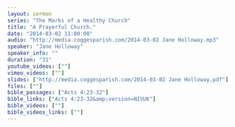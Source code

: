 ```yaml
---
layout: sermon
series: "The Marks of a Healthy Church"
title: "A Prayerful Church."
date: "2014-03-02 11:00:00"
audio: "http://media.coggesparish.com/2014-03-02 Jane Holloway.mp3"
speaker: "Jane Holloway"
speaker_info: ""
duration: "31"
youtube_videos: [""]
vimeo_videos: [""]
slides: ["http://media.coggesparish.com/2014-03-02 Jane Holloway.pdf"]
files: [""]
bible_passages: ["Acts 4:23-32"]
bible_links: ["Acts 4:23-32&amp;version=NIVUK"]
bible_videos: [""]
bible_videos_links: [""]
---
```

